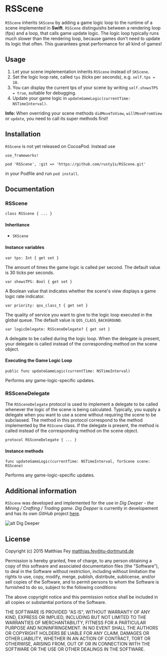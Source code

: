 # RSScene

`RSScene` inherits `SKScene` by adding a game logic loop to the runtime of a scene implemented in **Swift**. `RSScene` distinguishs between a rendering loop (fps) and a loop, that calls game update logic. The logic loop typically runs much slower than the rendering loop, because games don't need to update its logic that often. This guarantees great performance for all kind of games!

## Usage

1. Let your scene implementation inherits `RSScene` instead of `SKScene`.
2. Set the logic loop rate, called `tps` (ticks per seconds), e.g. `self.tps = 10`.
3. You can display the current tps of your scene by writing `self.showsTPS = true`, suitable for debugging.
4. Update your game logic in `updateGameLogic(currentTime: NSTimeInterval)`.

**Info:** When overriding your scene methods `didMoveToView`, `willMoveFromView` or `update`, you need to call its super methods first!

## Installation

`RSScene` is not yet released on CocoaPod. Instead use

```
use_frameworks!

pod 'RSScene', :git => 'https://github.com/rusty1s/RSScene.git'
```

in your Podfile and run `pod install`.

## Documentation

### RSScene

	class RSScene { ... }

#### Inheritance

* `SKScene`

#### Instance variables

	var tps: Int { get set }

The amount of times the game logic is called per second. The default value is 30 ticks per seconds.

	var showsTPS: Bool { get set }

A Boolean value that indicates whether the scene's view displays a game logic rate indicator.

	var priority: qos_class_t { get set }

The quality of service you want to give to the logic loop executed in the global queue. The default value is `QOS_CLASS_BACKGROUND`.

	var logicDelegate: RSSceneDelegate? { get set }

A delegate to be called during the logic loop. When the delegate is present, your delegate is called instead of the corresponding method on the scene object.

#### Executing the Game Logic Loop
   
    public func updateGameLogic(currentTime: NSTimeInterval)

Performs any game-logic-specific updates.

### RSSceneDelegate

The `RSSceneDelegate` protocol is used to implement a delegate to be called whenever the logic of the scene is being calculated. Typically, you supply a delegate when you want to use a scene without requiring the scene to be subclassed. The method in this protocol correspond to the method implemented by the `RSScene` class. If the delegate is present, the method is called instead of the corresponding method on the scene object.

	protocol RSSceneDelegate { ... }

#### Instance methods

    func updateGameLogic(currentTime: NSTimeInterval, forScene scene: RSScene)

Performs any game-logic-specific updates.

## Additional information

`RSScene` was developed and implemented for the use in *Dig Deeper - the Mining / Crafting / Trading game*. *Dig Depper* is currently in developement and has its own *GitHub* project [here](../../../DigDeeper).

![alt Dig Deeper](../../../DigDeeper/blob/master/logo.png)

## License

Copyright (c) 2015 Matthias Fey <matthias.fey@tu-dortmund.de>

Permission is hereby granted, free of charge, to any person obtaining a copy of this software and associated documentation files (the "Software"), to deal in the Software without restriction, including without limitation the rights to use, copy, modify, merge, publish, distribute, sublicense, and/or sell copies of the Software, and to permit persons to whom the Software is furnished to do so, subject to the following conditions:

The above copyright notice and this permission notice shall be included in all copies or substantial portions of the Software.

THE SOFTWARE IS PROVIDED "AS IS", WITHOUT WARRANTY OF ANY KIND, EXPRESS OR IMPLIED, INCLUDING BUT NOT LIMITED TO THE WARRANTIES OF MERCHANTABILITY, FITNESS FOR A PARTICULAR PURPOSE AND NONINFRINGEMENT. IN NO EVENT SHALL THE AUTHORS OR COPYRIGHT HOLDERS BE LIABLE FOR ANY CLAIM, DAMAGES OR OTHER LIABILITY, WHETHER IN AN ACTION OF CONTRACT, TORT OR OTHERWISE, ARISING FROM, OUT OF OR IN CONNECTION WITH THE SOFTWARE OR THE USE OR OTHER DEALINGS IN THE SOFTWARE.